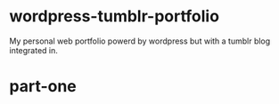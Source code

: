 wordpress-tumblr-portfolio
==========================

My personal web portfolio powerd by wordpress but with a tumblr blog integrated in.


part-one
==========================
